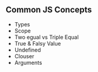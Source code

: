 <h2>Common JS Concepts</h2>
<ul>
    <li>Types</li>
    <li>Scope</li>
    <li>Two egual vs Triple Equal</li>
    <li>True & Falsy Value</li>
    <li>Undefined</li>
    <li>Clouser</li>
    <li>Arguments</li>
</ul>